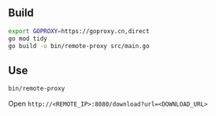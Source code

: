 ## Build

```bash
export GOPROXY=https://goproxy.cn,direct
go mod tidy
go build -o bin/remote-proxy src/main.go
```

## Use

```bash
bin/remote-proxy
```

Open `http://<REMOTE_IP>:8080/download?url=<DOWNLOAD_URL>`
